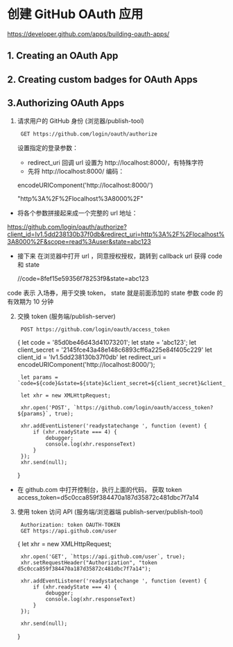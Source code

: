 # 创建 GitHub OAuth 应用
https://developer.github.com/apps/building-oauth-apps/

## 1. Creating an OAuth App

## 2. Creating custom badges for OAuth Apps

## 3.Authorizing OAuth Apps

1. 请求用户的 GitHub 身份 (浏览器/publish-tool)

        GET https://github.com/login/oauth/authorize
    设置指定的登录参数：
    - redirect_uri 回调 url 设置为 http://localhost:8000/，有特殊字符
    - 先将 http://localhost:8000/ 编码：
    

    encodeURIComponent('http://localhost:8000/')
    
    "http%3A%2F%2Flocalhost%3A8000%2F" 
    


- 将各个参数拼接起来成一个完整的 url 地址：

https://github.com/login/oauth/authorize?client_id=Iv1.5dd238130b37f0db&redirect_uri=http%3A%2F%2Flocalhost%3A8000%2F&scope=read%3Auser&state=abc123

- 接下来 在浏览器中打开 url ，同意授权授权，跳转到 callback url 获得 code 和 state


    //code=8fef15e59356f78253f9&state=abc123
    

code 表示 入场券，用于交换 token， state 就是前面添加的 state 参数 
code 的有效期为 10 分钟

2. 交换 token (服务端/publish-server)

        POST https://github.com/login/oauth/access_token
    
       
    {
        let code = '85d0be46d43d41073201';
        let state = 'abc123';
        let client_secret = '2145fce43a48e148c6893cff6a225e84f405c229'
        let client_id = 'Iv1.5dd238130b37f0db'
        let redirect_uri = encodeURIComponent('http://localhost:8000/');
        
        let params = `code=${code}&state=${state}&client_secret=${client_secret}&client_id=${client_id}&redirect_uri=${redirect_uri}`
        
        let xhr = new XMLHttpRequest;
        
        xhr.open('POST', `https://github.com/login/oauth/access_token?${params}`, true);
        
        xhr.addEventListener('readystatechange ', function (event) {
            if (xhr.readyState === 4) {
                debugger;
                console.log(xhr.responseText)
            }
        });
        xhr.send(null);
    }

- 在 github.com 中打开控制台，执行上面的代码， 获取 token
access_token=d5c0cca859f384470a187d35872c481dbc7f7a14

3. 使用 token 访问 API (服务端/浏览器端  publish-server/publish-tool)

        Authorization: token OAUTH-TOKEN
        GET https://api.github.com/user




    {
        let xhr = new XMLHttpRequest;
        
        xhr.open('GET', `https://api.github.com/user`, true);
        xhr.setRequestHeader("Authorization", "token d5c0cca859f384470a187d35872c481dbc7f7a14");
        
        xhr.addEventListener('readystatechange ', function (event) {
            if (xhr.readyState === 4) {
                debugger;
                console.log(xhr.responseText)
            }
        });
        
        xhr.send(null);
    }